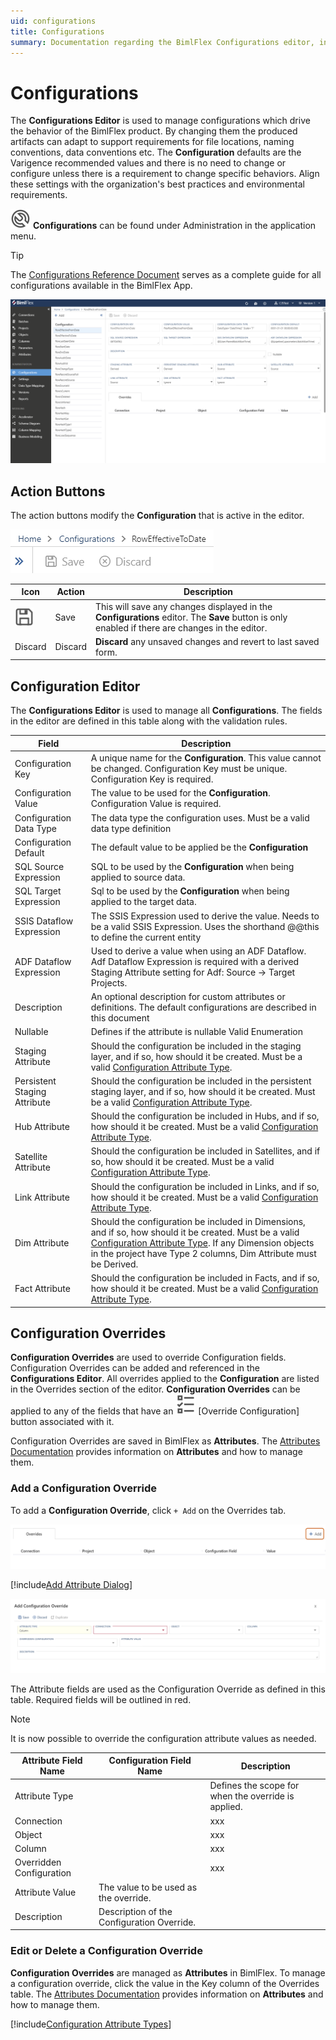 ```yaml
---
uid: configurations
title: Configurations
summary: Documentation regarding the BimlFlex Configurations editor, including editor fields, action buttons, field descriptions, setting options, and overrides.
---
```

# Configurations

The **Configurations Editor** is used to manage configurations which drive the behavior of the BimlFlex product. By changing them the produced artifacts can adapt to support requirements for file locations, naming conventions, data conventions etc. The **Configuration** defaults are the Varigence recommended values and there is no need to change or configure unless there is a requirement to change specific behaviors. Align these settings with the organization's best practices and environmental requirements.

<img class="icon-inline" src="images/svg-icons/configurations.svg" /> **Configurations** can be found under Administration in the application menu.

> [!TIP]
> The [Configurations Reference Document](../reference-documentation/metadata-configurations.md) serves as a complete guide for all configurations available in the BimlFlex App.

<!--
![BimlFlex App - Configurations](images/bimlflex-app-configurations.64566.png "BimlFlex App - Configurations")
-->

![BimlFlex Configurations Editor](images/bfx-configurations-editor-overview.png "BimlFlex Configurations Editor")

## Action Buttons

The action buttons modify the **Configuration** that is active in the editor.

<!--
![BimlFlex App - Configurations - Command Bar](images/bimlflex-app-configurations-command-bar.64566.png "BimlFlex App - Configurations - Command Bar")
-->

![BimlFlex App - Configurations - Command Bar](images/bfx-configurations-command-bar.png "BimlFlex App - Configurations - Command Bar")

|Icon|Action|Description|
|-|-|-|
| <div style="width:30px;height:30px;background:white"><img src="images/svg-icons/save.svg" /></div> | Save | This will save any changes displayed in the **Configurations** editor.  The **Save** button is only enabled if there are changes in the editor. |
| Discard | Discard | **Discard** any unsaved changes and revert to last saved form. |

<!--
| <div style="width:30px;height:30px;background:white"><img src="images/svg-icons/refresh.svg" /></div> | Refresh | This will refresh the currently displayed **Configuration**. Any pending changes will be removed. |
-->

## Configuration Editor

The **Configurations Editor** is used to manage all **Configurations**. The fields in the editor are defined in this table along with the validation rules.

|Field|Description|
|-|-|
| Configuration Key | A unique name for the **Configuration**. This value cannot be changed. Configuration Key must be unique. Configuration Key is required. |
| Configuration Value | The value to be used for the **Configuration**. Configuration Value is required. |
| Configuration Data Type | The data type the configuration uses. Must be a valid data type definition |
| Configuration Default | The default value to be applied be the **Configuration** |
| SQL Source Expression | SQL to be used by the **Configuration** when being applied to source data. |
| SQL Target Expression | Sql to be used by the **Configuration** when being applied to the target data. |
| SSIS Dataflow Expression | The SSIS Expression used to derive the value. Needs to be a valid SSIS Expression. Uses the shorthand @@this to define the current entity |
| ADF Dataflow Expression | Used to derive a value when using an ADF Dataflow. Adf Dataflow Expression is required with a derived Staging Attribute setting for Adf: Source -> Target Projects.  |
| Description | An optional description for custom attributes or definitions. The default configurations are described in this document |
| Nullable | Defines if the attribute is nullable Valid Enumeration |
| Staging Attribute | Should the configuration be included in the staging layer, and if so, how should it be created. Must be a valid [Configuration Attribute Type](#configuration-attributes). |
| Persistent Staging Attribute | Should the configuration be included in the persistent staging layer, and if so, how should it be created. Must be a valid [Configuration Attribute Type](#configuration-attributes). |
| Hub Attribute | Should the configuration be included in Hubs, and if so, how should it be created. Must be a valid [Configuration Attribute Type](#configuration-attributes). |
| Satellite Attribute | Should the configuration be included in Satellites, and if so, how should it be created. Must be a valid [Configuration Attribute Type](#configuration-attributes). |
| Link Attribute | Should the configuration be included in Links, and if so, how should it be created. Must be a valid [Configuration Attribute Type](#configuration-attributes). |
| Dim Attribute | Should the configuration be included in Dimensions, and if so, how should it be created. Must be a valid [Configuration Attribute Type](#configuration-attributes). If any Dimension objects in the project have Type 2 columns, Dim Attribute must be Derived. |
| Fact Attribute | Should the configuration be included in Facts, and if so, how should it be created. Must be a valid [Configuration Attribute Type](#configuration-attributes). |

## Configuration Overrides

**Configuration Overrides** are used to override Configuration fields. Configuration Overrides can be added and referenced in the **Configurations Editor**. All overrides applied to the **Configuration** are listed in the Overrides section of the editor. **Configuration Overrides** can be applied to any of the fields that have an <img class="icon-col m-5" src="images/svg-icons/attributes.svg" /> [Override Configuration] button associated with it.

Configuration Overrides are saved in BimlFlex as **Attributes**. The [Attributes Documentation](attributes.md) provides information on **Attributes** and how to manage them.

### Add a Configuration Override

To add a **Configuration Override**, click `+ Add` on the Overrides tab.

![BimlFlex Add Configuration Override](images/bfx-add-attribute-override-plus-button.png "BimlFlex Add Configuration Override")

<!--
click <img class="icon-col m-5" src="images/svg-icons/attributes.svg" /> **Override Configuration** next to the field you would like to override and fill out the Add Attribute form.
-->

[!include[Add Attribute Dialog](_dialog-add-attribute.md)]

![BimlFlex Attribute Override Editor](images/bfx-add-attribute-override.png "BimlFlex Attribute Override Editor")

The Attribute fields are used as the Configuration Override as defined in this table. Required fields will be outlined in red.

> [!NOTE]
> It is now possible to override the configuration attribute values as needed. 

|Attribute Field Name|Configuration Field Name|Description|
|-|-|-|
| Attribute Type || Defines the scope for when the override is applied. |
| Connection || xxx |
| Object || xxx |
| Column || xxx | 
| Overridden Configuration || xxx | 
| Attribute Value | The value to be used as the override. |
| Description | Description of the Configuration Override. |

<!--
| Attribute | ConfigurationKey_ConfigurationField | Defines the Configuration field that will be overridden in this format: ConfigurationKey_ConfigurationField |
| Attribute Property |||
-->

### Edit or Delete a Configuration Override

**Configuration Overrides** are managed as **Attributes** in BimlFlex. To manage a configuration override, click the value in the Key column of the Overrides table. The [Attributes Documentation](attributes.md) provides information on **Attributes** and how to manage them.

[!include[Configuration Attribute Types](_enum-configuration-attribute.md)]